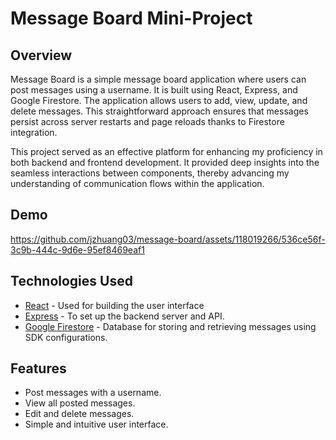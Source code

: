 # Message Board Mini-Project

## Overview
Message Board is a simple message board application where users can post messages using a username. It is built using React, Express, and Google Firestore. The application allows users to add, view, update, and delete messages. This straightforward approach ensures that messages persist across server restarts and page reloads thanks to Firestore integration.

This project served as an effective platform for enhancing my proficiency in both backend and frontend development. It provided deep insights into the seamless interactions between components, thereby advancing my understanding of communication flows within the application.

## Demo 
https://github.com/jzhuang03/message-board/assets/118019266/536ce56f-3c9b-444c-9d6e-95ef8469eaf1

## Technologies Used
- [React](https://reactjs.org/) - Used for building the user interface
- [Express](https://expressjs.com/) - To set up the backend server and API.
- [Google Firestore](https://firebase.google.com/docs/firestore) - Database for storing and retrieving messages using SDK configurations.

## Features
- Post messages with a username.
- View all posted messages.
- Edit and delete messages.
- Simple and intuitive user interface.
